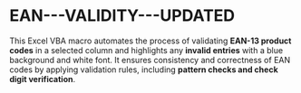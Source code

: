 # EAN---VALIDITY---UPDATED
This Excel VBA macro automates the process of validating **EAN-13 product codes** in a selected column and highlights any **invalid entries** with a blue background and white font. It ensures consistency and correctness of EAN codes by applying validation rules, including **pattern checks and check digit verification**.
